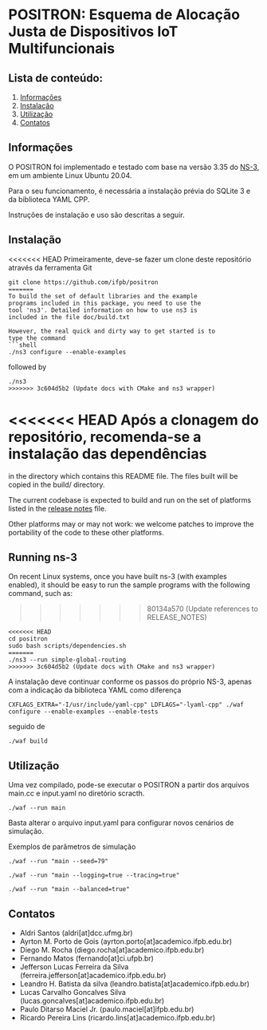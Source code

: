 
POSITRON: Esquema de Alocação Justa de Dispositivos IoT Multifuncionais
================================

## Lista de conteúdo:

1) [Informações](#informações)
2) [Instalação](#instalação)
3) [Utilização](#utilização)
4) [Contatos](#contatos)


## Informações

O POSITRON foi implementado e testado com base na versão 3.35 do [NS-3](https://www.nsnam.org), em um ambiente Linux Ubuntu 20.04.

Para o seu funcionamento, é necessária a instalação prévia do SQLite 3 e da biblioteca YAML CPP.

Instruções de instalação e uso são descritas a seguir.


## Instalação

<<<<<<< HEAD
Primeiramente, deve-se fazer um clone deste repositório através da ferramenta Git

```shell
git clone https://github.com/ifpb/positron
=======
To build the set of default libraries and the example
programs included in this package, you need to use the
tool 'ns3'. Detailed information on how to use ns3 is
included in the file doc/build.txt

However, the real quick and dirty way to get started is to
type the command
```shell
./ns3 configure --enable-examples
```

followed by

```shell
./ns3
>>>>>>> 3c604d5b2 (Update docs with CMake and ns3 wrapper)
```

<<<<<<< HEAD
Após a clonagem do repositório, recomenda-se a instalação das dependências
=======
in the directory which contains this README file. The files
built will be copied in the build/ directory.

The current codebase is expected to build and run on the
set of platforms listed in the [release notes](RELEASE_NOTES.md)
file.

Other platforms may or may not work: we welcome patches to
improve the portability of the code to these other platforms.

## Running ns-3

On recent Linux systems, once you have built ns-3 (with examples
enabled), it should be easy to run the sample programs with the
following command, such as:
>>>>>>> 80134a570 (Update references to RELEASE_NOTES)

```shell
<<<<<<< HEAD
cd positron 
sudo bash scripts/dependencies.sh
=======
./ns3 --run simple-global-routing
>>>>>>> 3c604d5b2 (Update docs with CMake and ns3 wrapper)
```

A instalação deve continuar conforme os passos do próprio NS-3, apenas com a indicação da biblioteca YAML como diferença

```shell
CXFLAGS_EXTRA="-I/usr/include/yaml-cpp" LDFLAGS="-lyaml-cpp" ./waf configure --enable-examples --enable-tests
```

seguido de

```shell
./waf build
```

## Utilização

Uma vez compilado, pode-se executar o POSITRON a partir dos arquivos main.cc e input.yaml no diretório scracth.

```shell
./waf --run main 
```

Basta alterar o arquivo input.yaml para configurar novos cenários de simulação.

Exemplos de parâmetros de simulação

```shell
./waf --run "main --seed=79" 
```

```shell
./waf --run "main --logging=true --tracing=true"
```

```shell
./waf --run "main --balanced=true"
```

## Contatos

* Aldri Santos (aldri[at]dcc.ufmg.br)
* Ayrton M. Porto de Gois (ayrton.porto[at]academico.ifpb.edu.br)
* Diego M. Rocha (diego.rocha[at]academico.ifpb.edu.br)
* Fernando Matos (fernando[at]ci.ufpb.br)
* Jefferson Lucas Ferreira da Silva (ferreira.jefferson[at]academico.ifpb.edu.br)
* Leandro H. Batista da silva (leandro.batista[at]academico.ifpb.edu.br)
* Lucas Carvalho Goncalves Silva (lucas.goncalves[at]academico.ifpb.edu.br)
* Paulo Ditarso Maciel Jr. (paulo.maciel[at]ifpb.edu.br)
* Ricardo Pereira Lins (ricardo.lins[at]academico.ifpb.edu.br)
